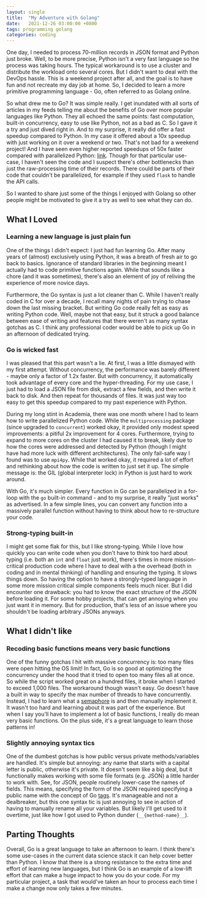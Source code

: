 ```yaml
---
layout: single
title:  "My Adventure with Golang"
date:   2021-12-26 03:00:00 +0800
tags: programming golang
categories: coding
---
```


One day, I needed to process 70-million records in JSON format and Python just broke.
Well, to be more precise, Python isn't a very fast language so the process was taking
hours. The typical workaround is to use a cluster and distribute the workload onto
several cores. But I didn't want to deal with the DevOps hassle. This is a weekend
project after all, and the goal is to have fun and not recreate my day job at home. So,
I decided to learn a more primitive programming language - Go, often referred to as
Golang online.

So what drew me to Go? It was simple really. I get inundated with all sorts of articles
in my feeds telling me about the benefits of Go over more popular languages like Python.
They all echoed the same points: fast computation, built-in concurrency, easy to use
like Python, not as a bad as C. So I gave it a try and just dived right in. And to my
surprise, it really did offer a fast speedup compared to Python. In my case it offered
about a 10x speedup with just working on it over a weekend or two. That's not bad for a
weekend project! And I have seen even higher reported speedups of 50x faster compared
with parallelized Python:
[link](hwww.ideas2it.com/blogs/python-spark-golang-comparison/). Though for that
particular use-case, I haven't seen the code and I suspect there's other bottlenecks
than just the raw-processing time of their records. There could be parts of
their code that couldn't be parallelized, for example if they used `flask` to handle the API
calls.

So I wanted to share just some of the things I enjoyed with Golang so other people might
be motivated to give it a try as well to see what they can do.

## What I Loved

### Learning a new language is just plain fun

One of the things I didn't expect: I just had fun learning Go. After
many years of (almost) exclusively using Python, it was a breath of fresh air to go back
to basics. Ignorance of standard libraries in the beginning meant I actually had to code
primitive functions again. While that sounds like a chore (and it was sometimes), there's
also an element of joy of reliving the experience of more novice days.

Furthermore, the Go syntax is just a lot cleaner than C. While I haven't really coded in
C for over a decade, I recall many nights of pain trying to chase down the last missing
bracket. But writing Go code really felt as easy as writing Python code. Well, maybe not
that easy, but it struck a good balance between ease of writing and features that there
weren't as many syntax gotchas as C. I think any professional coder would be able to
pick up Go in an afternoon of dedicated trying.

### Go is wicked fast

I was pleased that this part wasn't a lie. At first, I was a little dismayed with my
first attempt. Without concurrency, the performance was barely different - maybe only a
factor of 1.2x faster. But with concurrency, it automatically took advantage of every
core and the hyper-threading. For my use case, I just had to load a JSON file from disk,
extract a few fields, and then write it back to disk. And then repeat for thousands of
files. It was just way too easy to get this speedup compared to my past experience with
Python.

During my long stint in Academia, there was one month where I had to learn how to write
parallelized Python code. While the `multiprocessing` package (since upgraded to
`concurrent`) worked okay, it provided only modest speed improvements: a pitiful 2x
improvement for 4 cores. Furthermore, trying to expand to more cores on the cluster I
had caused it to break, likely due to how the cores were addressed and detected by
Python (though I might have had more luck with different architectures). The only
fail-safe way I found was to use `mpi4py`. While that worked okay, it required a lot of
effort and rethinking about how the code is written to just set it up. The simple
message is: the GIL (global interpreter lock) in Python is just hard to work around.

With Go, it's much simpler. Every function in Go can be parallelized in a for-loop with
the `go` built-in command - and to my surprise, it really "just works" as advertised. In
a few simple lines, you can convert any function into a massively parallel function
without having to think about how to re-structure your code.

### Strong-typing built-in

I might get some flak for this, but I like strong-typing. While I love how quickly you
can write code when you don't have to think too hard about typing (i.e. both an `int`
and `float` just work), there's times in more mission-critical production code where I
have to deal with a the overhead (both in coding and in mental thinking) of handling and
ensuring the typing. It slows things down. So having the option to have a strongly-typed
language in some more mission critical simple components feels much nicer. But I did
encounter one drawback: you had to know the exact structure of the JSON before loading
it. For some hobby projects, that can get annoying when you just want it in memory. But
for production, that's less of an issue where you shouldn't be loading arbitrary JSONs
anyways.


## What I didn't like

### Recoding basic functions means very basic functions

One of the funny gotchas I hit with massive concurrency is: too many files were open
hitting the OS limit! In fact, Go is so good at optimizing the concurrency under the
hood that it tried to open too many files all at once. So while the script worked great
on a hundred files, it broke when I started to exceed 1,000 files. The workaround though
wasn't easy. Go doesn't have a built in way to specify the max number of threads to have
concurrently. Instead, I had to learn what a
[semaphore](https://en.wikipedia.org/wiki/Semaphore_(programming)) is and then manually
implement it. It wasn't too hard and learning about it was part of the experience. But
when I say you'll have to implement a lot of basic functions, I really do mean very
basic functions. On the plus side, it's a great language to learn those patterns in!

### Slightly annoying syntax tics

One of the dumbest gotchas is how public versus private methods/variables are handled.
It's simple but annoying: any name that starts with a capital letter is public,
otherwise it's private. It doesn't seem like a big deal, but it functionally makes
working with some file formats (e.g. JSON) a little harder to work with. See, for JSON,
people routinely lower-case the names of fields. This means, specifying the form of the
JSON required specifying a public name with the concept of Go
[tags](https://stackoverflow.com/questions/10858787/what-are-the-uses-for-tags-in-go).
It's manageable and not a dealbreaker, but this one syntax tic is just annoying to see
in action of having to manually rename all your variables. But likely I'll get used to
it overtime, just like how I got used to Python dunder (`__{method-name}__`).

## Parting Thoughts

Overall, Go is a great language to take an afternoon to learn. I think there's some
use-cases in the current data science stack it can help cover better than Python. I know
that there is a strong resistance to the extra time and effort of learning new
languages, but I think Go is an example of a low-lift effort that can make a huge impact
to how you do your code. For my particular project, a task that would've taken an hour
to process each time I make a change now only takes a few minutes.